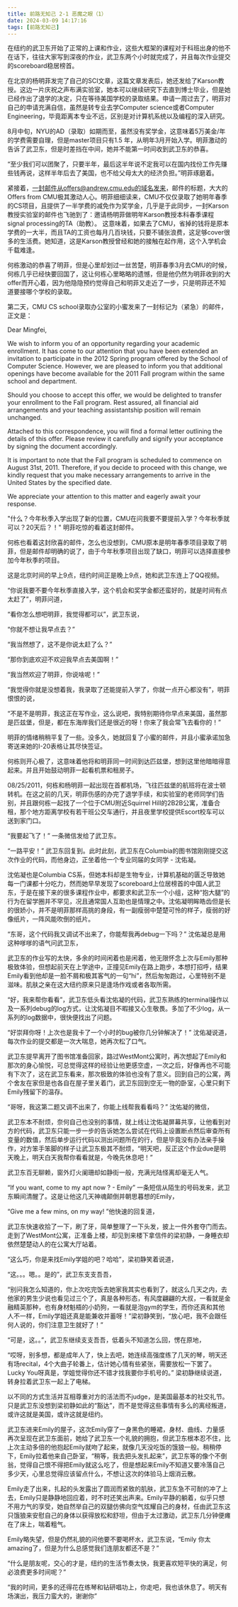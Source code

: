 ```yaml
---
title: 前路无知己 2-1 恶魔之眼（1）
date: 2024-03-09 14:17:16
tags: [前路无知己]
---
```


在纽约的武卫东开始了正常的上课和作业，这些大框架的课程对于科班出身的他不在话下，往往大家写到深夜的作业，武卫东两个小时就完成了，并且每次作业提交的scoreboard稳居榜首。

在北京的杨明菲发完了自己的SCI文章，这篇文章发表后，她还发给了Karson教授。这边一片庆祝之声布满实验室，她本可以继续研究下去直到博士毕业，但是她已经作出了退学的决定，只在等待美国学校的录取结果。申请一周过去了，明菲对自己的申请充满自信，虽然是转专业去学Computer science或者Computer Engineering，毕竟距离本专业不远，区别是对计算机系统以及编程的深入研究。

8月中旬，NYU的AD（录取）如期而至，虽然没有奖学金，这意味着5万美金/年的学费需要自理，但是master项目只有1.5 年，从明年3月开始入学。明菲激动的告诉了武卫东，但是时差挡在中间，她并不能第一时间收到武卫东的恭喜。

“至少我们可以团聚了，只要半年，最后这半年说不定我可以在国内找份工作先赚些钱再说，这样半年后去了美国，也不给父母太大的经济负担。”明菲琢磨着。

紧接着，一封邮件从offers@andrew.cmu.edu的域名发来，邮件的标题，大大的Offers from CMU极其激动人心。明菲细细读来，CMU不仅仅录取了她明年春季的CS项目，且提供了一半学费的减免作为奖学金，几乎是于此同步，一封Karson教授实验室的邮件也飞驰到了：邀请杨明菲做明年Karson教授本科春季课程signal processing的TA（助教）。 这意味着，如果去了CMU，省掉的钱将是原本学费的一大半，而且TA的工资也每月几百块钱，只要不铺张浪费，这足够cover很多的生活费。她知道，这是Karson教授曾经和她的接触在起作用，这个入学机会千载难逢。

何栋激动的恭喜了明菲，但是心里却划过一丝苦楚，明菲春季3月去CMU的时候，何栋几乎已经快要回国了，这让何栋心里略略的遗憾，但是他仍然为明菲收到的大offer而开心着，因为他隐隐预约觉得自己和明菲又走近了一步，只是明菲还不知道要接哪个学校的录取。

第二天，CMU CS school录取办公室的小蜜发来了一封标记为️（紧急）的邮件，正文是：

Dear Mingfei,

We wish to inform you of an opportunity regarding your academic enrollment. It has come to our attention that you have been extended an invitation to participate in the 2012 Spring program offered by the School of Computer Science. However, we are pleased to inform you that additional openings have become available for the 2011 Fall program within the same school and department.

Should you choose to accept this offer, we would be delighted to transfer your enrollment to the Fall program. Rest assured, all financial aid arrangements and your teaching assistantship position will remain unchanged.

Attached to this correspondence, you will find a formal letter outlining the details of this offer. Please review it carefully and signify your acceptance by signing the document accordingly.

It is important to note that the Fall program is scheduled to commence on August 31st, 2011. Therefore, if you decide to proceed with this change, we kindly request that you make necessary arrangements to arrive in the United States by the specified date.

We appreciate your attention to this matter and eagerly await your response.

"什么？今年秋季入学出现了新的位置，CMU在问我要不要提前入学？今年秋季就可以？20天后？！" 明菲吃惊的看着这封邮件。

何栋也看着这封欣喜的邮件，怎么也没想到，CMU原本是明年春季项目录取了明菲，但是邮件却明确的说了，由于今年秋季项目出现了缺口，明菲可以选择直接参加今年秋季的项目。

这是北京时间的早上9点，纽约时间正是晚上9点，她和武卫东连上了QQ视频。

“你说我要不要今年秋季直接入学，这个机会和奖学金都还蛮好的，就是时间有点太赶了”，明菲问道，

“看你怎么想吧明菲，我觉得都可以”，武卫东说，

“你就不想让我早点去？”

“我当然想了，这不是你说太赶了么？”

“那你到底欢迎不欢迎我早点去美国啊！”

“我当然欢迎了明菲，你说啥呢！”

“我觉得你就是没想着我，我录取了还能提前入学了，你就一点开心都没有”，明菲恨恨的说，

“不是不是明菲，我这正在写作业，这么说吧，我特别期待你早点来美国，虽然那是匹兹堡，但是，都在东海岸我们还是很近的呀！你来了我会常飞去看你的！”

明菲的情绪稍稍平复了一些。没多久，她就回复了小蜜的邮件，并且小蜜承诺加急寄送来她的I-20表格让其尽快签证。

何栋则开心极了，这意味着他将和明菲同一时间到达匹兹堡，想到这里他暗暗得意起来。并且开始鼓动明菲一起看机票和租房子。

08/25/2011，何栋和杨明菲一起出现在首都机场，飞往匹兹堡的航班将在波士顿转机。在这之前的几天，明菲伤感的办完了退学手续，和实验室的老师同学们告别，并且跟何栋一起找了一个位于CMU附近Squirrel Hill的2B2B公寓，准备合租，那个地方距离学校有若干班公交车通行，并且夜里学校提供Escort校车可以送到家门口。

“我要起飞了！” 一条微信发给了武卫东。

“一路平安！” 武卫东回复到。此时此刻，武卫东在Columbia的图书馆刚刚提交这次作业的代码，而他身边，正坐着他一个专业同届的女同学 - 沈佑凝。

沈佑凝也是Columbia CS系，但她本科却是生物专业，计算机基础的匮乏导致她每一门课都十分吃力，然而她早早发现了scoreboard上位居榜首的中国人武卫东，于是在接下来的很多课程作业中，都要求和武卫东一个小组，这种“抱大腿”的行为在留学圈并不罕见，况且通常国人互助也是情理之中。沈佑凝明眸皓齿但是长的很娇小，并不是明菲那样高挑的身段，有一副瘦弱中楚楚可怜的样子，瘦弱的好像纸片，一阵风能吹倒的纸片。

“东哥，这个代码我又调试不出来了，你能帮我再debug一下吗？” 沈佑凝总是用这种嗲嗲的语气问武卫东，

武卫东的作业写的太快，多余的时间闲着也是闲着，他无限怀念上次与Emily那种极致体验，但想起前天在上学途中，正撞见Emily在路上跑步，本想打招呼，结果Emily看到他却是一脸不屑和极其客气的一句“hi”，然后匆匆跑过，心里特别不是滋味。肌肤之亲在这大纽约原来只是逢场作戏或者各取所需。

“好，我来帮你看看”，武卫东低头看沈佑凝的代码，武卫东熟练的terminal操作以及一系列debug的log方式，让沈佑凝目不暇接又心生敬畏。多加了不少log，从一系列的log数据中，很快便找出了问题。

“好崇拜你呀！上次也是我卡了一个小时的bug被你几分钟解决了！” 沈佑凝说道，每次作业的提交都是一次大喘息，她再次松了口气。

武卫东提早离开了图书馆准备回家，路过WestMont公寓时，再次想起了Emily和那次的身心愉悦，可总觉得这样的经验让他更感空虚，一次之后，好像再也不可能有下次了，这在武卫东看来，那次极致的体验也没有了意义。回到自己的公寓，两个舍友在家但是也各自在屋子里关着门，武卫东回到空无一物的卧室，心里只剩下Emily残留下的温存。

“哥呀，我这第二题又调不出来了，你能上线帮我看看吗？” 沈佑凝的微信，

武卫东本不耐烦，奈何自己也没别的事情，就上线让沈佑凝屏幕共享，让他看到对方的代码，武卫东只能一步一步的告诉她怎么尝试在代码上设置断点然后审查所有变量的数值，然后单步运行代码以测出问题所在的行，但是毕竟没有办法亲手操作，对方笨手笨脚的样子让武卫东极其不耐烦，“明天吧，反正这个作业due是明天晚上，明天白天我帮你看看就是，今晚先休息吧！”

武卫东百无聊赖，窗外灯火阑珊却如静街一般，充满光陆怪离却毫无人气。

“If you want, come to my apt now ? - Emily” 一条短信从陌生的号码发来，武卫东瞬间清醒了。这是让他这几天神魂颠倒并朝思暮想的Emily，

“Give me a few mins, on my way! ”他快速的回复道，

武卫东快速收拾了一下，刷了牙，简单整理了一下头发，披上一件外套夺门而去。走到了WestMont公寓，正准备上楼，却见到来楼下拿信件的梁初静，一身睡衣却依然楚楚动人的在公寓大厅站着。

“这么巧，你是来找Emily学姐的吧？哈哈”，梁初静笑着说道，

“这。。。嗯。。是的”，武卫东支支吾吾，

“别问我怎么知道的，你上次吃完饭去她家我其实也看到了，就这么几天之内，去他家的男生少说也看见过三个了，真是各种形态，有风度翩翩的大叔，一看就是金融精英那种，也有身材魁梧的小奶狗，一看就是泡gym的学生，而你还真和其他人不一样，Emily学姐还真是能兼收并蓄呀！”梁初静笑到，“放心吧，我不会跟任何人说的，你们注意卫生就好了！”

“可是，这。。”，武卫东继续支支吾吾，低着头不知道怎么回，愣在原地，

“哎呀，别多想，都是成年人了，快上去吧，她连续高强度练了几天的琴，明天还有场recital，4个大曲子轮番上，估计她心情有些紧张，需要放松一下罢了。Lucky You呀真是，学姐觉得你还不错才找我要你手机号的。” 梁初静继续说道，转身拉着武卫东一起上了电梯。

以不同的方式生活并互相尊重对方的活法而不judge，是美国最基本的社交礼节。只是武卫东没想到梁初静如此的“豁达”，而不是觉得这些事情有多么的离经叛道，或许这就是美国，或许这就是纽约。

武卫东进来Emily的屋子，这次Emily穿了一身黑色的睡裙，身材、曲线、力量感再次呈现在武卫东面前，她给了武卫东一个礼貌的拥抱，但武卫东根本忍不住，比上次主动多倍的他抱起Emily就吻了起来，就像几天没吃饭的饿狼一般。稍稍停下，Emily拉着他来自己卧室，“稍等，我去把头发扎起来”，武卫东等的像个不倒翁，觉得自己恨不得把Emily就这么吃了，但是想起来Emily不知道又要冷落自己多少天，心里总觉得应该留点什么，不想让这次的体验马上烟消云散。

Emily走了出来，扎起的头发露出了圆润而紧致的肌肤，武卫东急不可耐的冲了上去，Emily只是静静地回应着，时不时还笑出声来。Emily平静的躺着，似乎只想不用力气的享受，她自然举自己的双腿仿佛向空气炫耀自己的身材，任由武卫东这只饿狼来安慰自己的身体以获得放松和舒坦，但由于太过激动，武卫东几分钟便瘫在了床上，喘着粗气。

Emily略失望，但是仍然礼貌的问他要不要喝杯水，武卫东说，“Emily 你太amazing了，但是为什么总感觉我们连朋友都还不是？”

“什么是朋友呢，交心的才是，纽约的生活节奏太快，我更喜欢短平快的满足，何必浪费更多时间呢？”

“我的时间，更多的还得花在练琴和钻研唱功上，你走吧，我也该休息了。明天有场演出，我压力蛮大的，谢谢你”